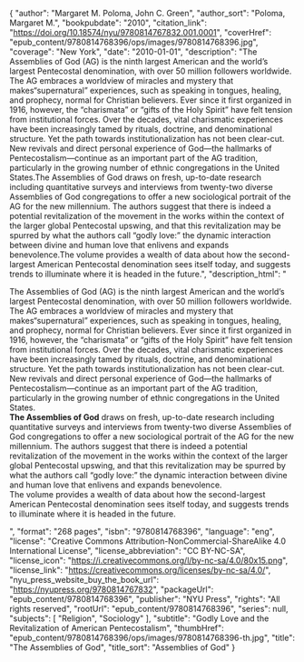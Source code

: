 {
  "author": "Margaret M. Poloma, John C. Green",
  "author_sort": "Poloma, Margaret M.",
  "bookpubdate": "2010",
  "citation_link": "https://doi.org/10.18574/nyu/9780814767832.001.0001",
  "coverHref": "epub_content/9780814768396/ops/images/9780814768396.jpg",
  "coverage": "New York",
  "date": "2010-01-01",
  "description": "The Assemblies of God (AG) is the ninth largest American and the world&#8217;s largest Pentecostal denomination, with over 50 million followers worldwide. The AG embraces a worldview of miracles and mystery that makes&#8220;supernatural&#8221; experiences, such as speaking in tongues, healing, and prophecy, normal for Christian believers. Ever since it first organized in 1916, however, the &#8220;charismata&#8221; or &#8220;gifts of the Holy Spirit&#8221; have felt tension from institutional forces. Over the decades, vital charismatic experiences have been increasingly tamed by rituals, doctrine, and denominational structure. Yet the path towards institutionalization has not been clear-cut. New revivals and direct personal experience of God&#8212;the hallmarks of Pentecostalism&#8212;continue as an important part of the AG tradition, particularly in the growing number of ethnic congregations in the United States.The Assemblies of God draws on fresh, up-to-date research including quantitative surveys and interviews from twenty-two diverse Assemblies of God congregations to offer a new sociological portrait of the AG for the new millennium. The authors suggest that there is indeed a potential revitalization of the movement in the works within the context of the larger global Pentecostal upswing, and that this revitalization may be spurred by what the authors call &#8220;godly love:&#8221; the dynamic interaction between divine and human love that enlivens and expands benevolence.The volume provides a wealth of data about how the second-largest American Pentecostal denomination sees itself today, and suggests trends to illuminate where it is headed in the future.",
  "description_html": "<p>The Assemblies of God (AG) is the ninth largest American and the world&#8217;s largest Pentecostal denomination, with over 50 million followers worldwide. The AG embraces a worldview of miracles and mystery that makes&#8220;supernatural&#8221; experiences, such as speaking in tongues, healing, and prophecy, normal for Christian believers. Ever since it first organized in 1916, however, the &#8220;charismata&#8221; or &#8220;gifts of the Holy Spirit&#8221; have felt tension from institutional forces. Over the decades, vital charismatic experiences have been increasingly tamed by rituals, doctrine, and denominational structure. Yet the path towards institutionalization has not been clear-cut. New revivals and direct personal experience of God&#8212;the hallmarks of Pentecostalism&#8212;continue as an important part of the AG tradition, particularly in the growing number of ethnic congregations in the United States.<br><b>The Assemblies of God</b> draws on fresh, up-to-date research including quantitative surveys and interviews from twenty-two diverse Assemblies of God congregations to offer a new sociological portrait of the AG for the new millennium. The authors suggest that there is indeed a potential revitalization of the movement in the works within the context of the larger global Pentecostal upswing, and that this revitalization may be spurred by what the authors call &#8220;godly love:&#8221; the dynamic interaction between divine and human love that enlivens and expands benevolence.<br>The volume provides a wealth of data about how the second-largest American Pentecostal denomination sees itself today, and suggests trends to illuminate where it is headed in the future.</p>",
  "format": "268 pages",
  "isbn": "9780814768396",
  "language": "eng",
  "license": "Creative Commons Attribution-NonCommercial-ShareAlike 4.0 International License",
  "license_abbreviation": "CC BY-NC-SA",
  "license_icon": "https://i.creativecommons.org/l/by-nc-sa/4.0/80x15.png",
  "license_link": "https://creativecommons.org/licenses/by-nc-sa/4.0/",
  "nyu_press_website_buy_the_book_url": "https://nyupress.org/9780814767832",
  "packageUrl": "epub_content/9780814768396",
  "publisher": "NYU Press",
  "rights": "All rights reserved",
  "rootUrl": "epub_content/9780814768396",
  "series": null,
  "subjects": [
    "Religion",
    "Sociology"
  ],
  "subtitle": "Godly Love and the Revitalization of American Pentecostalism",
  "thumbHref": "epub_content/9780814768396/ops/images/9780814768396-th.jpg",
  "title": "The Assemblies of God",
  "title_sort": "Assemblies of God"
}
